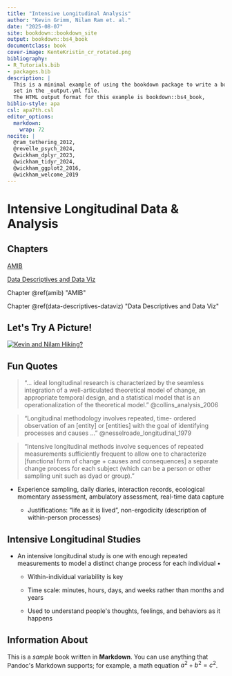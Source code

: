 ```yaml
---
title: "Intensive Longitudinal Analysis"
author: "Kevin Grimm, Nilam Ram et. al."
date: "2025-08-07"
site: bookdown::bookdown_site
output: bookdown::bs4_book
documentclass: book
cover-image: KenteKristin_cr_rotated.png
bibliography:
- R_Tutorials.bib
- packages.bib
description: |
  This is a minimal example of using the bookdown package to write a book.
  set in the _output.yml file.
  The HTML output format for this example is bookdown::bs4_book,
biblio-style: apa
csl: apa7th.csl
editor_options: 
  markdown: 
    wrap: 72
nocite: |
  @ram_tethering_2012,
  @revelle_psych_2024,
  @wickham_dplyr_2023,
  @wickham_tidyr_2024,
  @wickham_ggplot2_2016,
  @wickham_welcome_2019
---
```


# Intensive Longitudinal Data & Analysis

## Chapters

[AMIB](#amib)

[Data Descriptives and Data Viz](#data-descriptives-dataviz)

Chapter \@ref(amib) "AMIB"

Chapter \@ref(data-descriptives-dataviz) "Data Descriptives and Data
Viz"

## Let's Try A Picture!

[![Kevin and Nilam
Hiking?](Kevin_Nilam.png)](https://www.youtube.com/watch?v=dQw4w9WgXcQ)

## Fun Quotes

> “... ideal longitudinal research is characterized by the seamless
> integration of a well-articulated theoretical model of change, an
> appropriate temporal design, and a statistical model that is an
> operationalization of the theoretical model.”
> @collins_analysis_2006

> “Longitudinal methodology involves repeated, time- ordered observation
> of an [entity] or [entities] with the goal of identifying processes
> and causes ...” @nesselroade_longitudinal_1979

> “Intensive longitudinal methods involve sequences of repeated
> measurements sufficiently frequent to allow one to characterize
> [functional form of change + causes and consequences] a separate
> change process for each subject (which can be a person or other
> sampling unit such as dyad or group).”

-   Experience sampling, daily diaries, interaction records, ecological
    momentary assessment, ambulatory assessment, real-time data capture

    -   Justifications: “life as it is lived”, non-ergodicity
        (description of within-person processes)

## Intensive Longitudinal Studies

-   An intensive longitudinal study is one with enough repeated
    measurements to model a distinct change process for each individual
    •

    -   Within-individual variability is key

    -   Time scale: minutes, hours, days, and weeks rather than months
        and years

    -   Used to understand people's thoughts, feelings, and behaviors as
        it happens

## Information About

This is a *sample* book written in **Markdown**. You can use anything
that Pandoc's Markdown supports; for example, a math equation
$a^2 + b^2 = c^2$.
